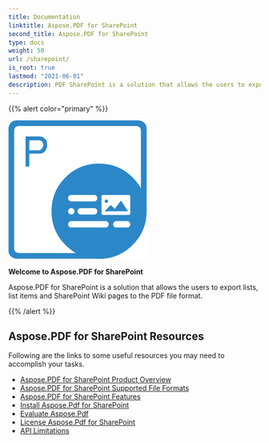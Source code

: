 ```yaml
---
title: Documentation
linktitle: Aspose.PDF for SharePoint
second_title: Aspose.PDF for SharePoint
type: docs
weight: 50
url: /sharepoint/
is_root: true
lastmod: "2021-06-01"
description: PDF SharePoint is a solution that allows the users to export lists, list items and SharePoint Wiki pages to the PDF file format.
---
```


{{% alert color="primary" %}}

![Aspose.PDF for Sharepoint logo](aspose_pdf-for-sharepoint.png)

**Welcome to Aspose.PDF for SharePoint**

Aspose.PDF for SharePoint is a solution that allows the users to export lists, list items and SharePoint Wiki pages to the PDF file format.

{{% /alert %}}

## **Aspose.PDF for SharePoint Resources**

Following are the links to some useful resources you may need to accomplish your tasks.

- [Aspose.PDF for SharePoint Product Overview](/pdf/sharepoint/product-overview/) 
- [Aspose.PDF for SharePoint Supported File Formats](/pdf/sharepoint/supported-file-formats/)
- [Aspose.PDF for SharePoint Features](/pdf/sharepoint/features/)
- [Install Aspose.Pdf for SharePoint](/pdf/sharepoint/install-aspose-pdf-for-sharepoint/)
- [Evaluate Aspose.Pdf ](/pdf/sharepoint/evaluate-aspose-pdf/)
- [License Aspose.Pdf for SharePoint](/pdf/sharepoint/license-aspose-pdf-for-sharepoint/)
- [ API Limitations](/pdf/sharepoint/api-limitations/)

